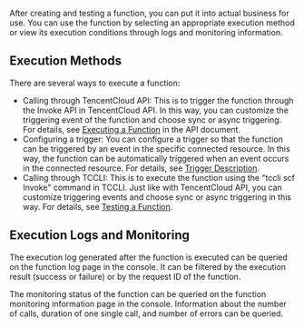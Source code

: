 After creating and testing a function, you can put it into actual business for use. You can use the function by selecting an appropriate execution method or view its execution conditions through logs and monitoring information.

## Execution Methods

There are several ways to execute a function:

* Calling through TencentCloud API: This is to trigger the function through the Invoke API in TencentCloud API. In this way, you can customize the triggering event of the function and choose sync or async triggering. For details, see [Executing a Function](https://cloud.tencent.com/document/product/583/17243) in the API document.
* Configuring a trigger: You can configure a trigger so that the function can be triggered by an event in the specific connected resource. In this way, the function can be automatically triggered when an event occurs in the connected resource. For details, see [Trigger Description](https://cloud.tencent.com/document/product/583/9705).
* Calling through TCCLI: This is to execute the function using the "tccli scf Invoke" command in TCCLI. Just like with TencentCloud API, you can customize triggering events and choose sync or async triggering in this way. For details, see [Testing a Function](https://cloud.tencent.com/document/product/583/14572).

## Execution Logs and Monitoring

The execution log generated after the function is executed can be queried on the function log page in the console. It can be filtered by the execution result (success or failure) or by the request ID of the function.

The monitoring status of the function can be queried on the function monitoring information page in the console. Information about the number of calls, duration of one single call, and number of errors can be queried.

